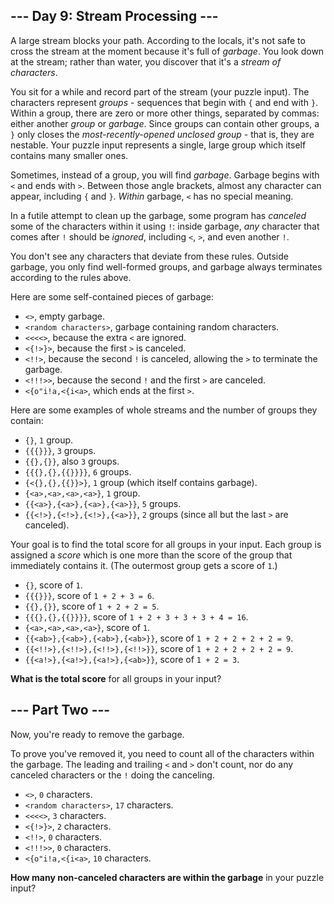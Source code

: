 ## --- Day 9: Stream Processing ---

A large stream blocks your path. According to the locals, it's not safe to cross the stream at the moment because it's full of *garbage*. You look down at the stream; rather than water, you discover that it's a *stream of characters*.

You sit for a while and record part of the stream (your puzzle input). The characters represent *groups* \- sequences that begin with `{` and end with `}`. Within a group, there are zero or more other things, separated by commas: either another *group* or *garbage*. Since groups can contain other groups, a `}` only closes the *most-recently-opened unclosed group* \- that is, they are nestable. Your puzzle input represents a single, large group which itself contains many smaller ones.

Sometimes, instead of a group, you will find *garbage*. Garbage begins with `<` and ends with `>`. Between those angle brackets, almost any character can appear, including `{` and `}`. *Within* garbage, `<` has no special meaning.

In a futile attempt to clean up the garbage, some program has *canceled* some of the characters within it using `!`: inside garbage, *any* character that comes after `!` should be *ignored*, including `<`, `>`, and even another `!`.

You don't see any characters that deviate from these rules. Outside garbage, you only find well-formed groups, and garbage always terminates according to the rules above.

Here are some self-contained pieces of garbage:

-   `<>`, empty garbage.
-   `<random characters>`, garbage containing random characters.
-   `<<<<>`, because the extra `<` are ignored.
-   `<{!>}>`, because the first `>` is canceled.
-   `<!!>`, because the second `!` is canceled, allowing the `>` to terminate the garbage.
-   `<!!!>>`, because the second `!` and the first `>` are canceled.
-   `<{o"i!a,<{i<a>`, which ends at the first `>`.

Here are some examples of whole streams and the number of groups they contain:

-   `{}`, `1` group.
-   `{{{}}}`, `3` groups.
-   `{{},{}}`, also `3` groups.
-   `{{{},{},{{}}}}`, `6` groups.
-   `{<{},{},{{}}>}`, `1` group (which itself contains garbage).
-   `{<a>,<a>,<a>,<a>}`, `1` group.
-   `{{<a>},{<a>},{<a>},{<a>}}`, `5` groups.
-   `{{<!>},{<!>},{<!>},{<a>}}`, `2` groups (since all but the last `>` are canceled).

Your goal is to find the total score for all groups in your input. Each group is assigned a *score* which is one more than the score of the group that immediately contains it. (The outermost group gets a score of `1`.)

-   `{}`, score of `1`.
-   `{{{}}}`, score of `1 + 2 + 3 = 6`.
-   `{{},{}}`, score of `1 + 2 + 2 = 5`.
-   `{{{},{},{{}}}}`, score of `1 + 2 + 3 + 3 + 3 + 4 = 16`.
-   `{<a>,<a>,<a>,<a>}`, score of `1`.
-   `{{<ab>},{<ab>},{<ab>},{<ab>}}`, score of `1 + 2 + 2 + 2 + 2 = 9`.
-   `{{<!!>},{<!!>},{<!!>},{<!!>}}`, score of `1 + 2 + 2 + 2 + 2 = 9`.
-   `{{<a!>},{<a!>},{<a!>},{<ab>}}`, score of `1 + 2 = 3`.

**What is the total score** for all groups in your input?

## --- Part Two ---

Now, you're ready to remove the garbage.

To prove you've removed it, you need to count all of the characters within the garbage. The leading and trailing `<` and `>` don't count, nor do any canceled characters or the `!` doing the canceling.

-   `<>`, `0` characters.
-   `<random characters>`, `17` characters.
-   `<<<<>`, `3` characters.
-   `<{!>}>`, `2` characters.
-   `<!!>`, `0` characters.
-   `<!!!>>`, `0` characters.
-   `<{o"i!a,<{i<a>`, `10` characters.

**How many non-canceled characters are within the garbage** in your puzzle input?